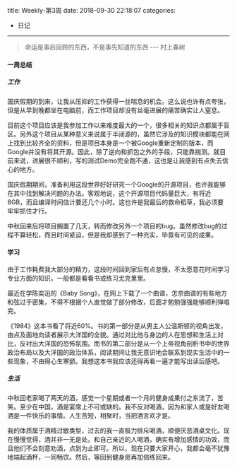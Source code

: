 title: Weekly-第3周
date: 2018-09-30 22:18:07
categories:
- 日记

---

> 命运是事后回顾的东西，不是事先知道的东西 --- 村上春树

#### 一周总结

##### 工作

国庆假期的到来，让我从压抑的工作获得一丝喘息的机会。这么说也许有点夸张，但是从早到晚都坐在电脑前，而工作项目却没有丝毫进展的痛苦确实让人窒息。

目前这个项目应该是我参加工作以来难度最大的一个，很多相关的知识点都属于盲区。另外这个项目从某种意义来说属于半闭源的，虽然它涉及的知识模块都能在网上找到比较齐全的资料，但是项目本身是一个被Google重新定制的版本，而Google并没有将其开源。因此，除了逆向和抓包之外的手段，只能靠揣测。就目前来说，进展很不顺利，写的测试Demo完全跑不通，这也是让我感到有点失去信心的地方。

国庆假期期间，准备利用这段世界好好研究一个Google的开源项目，也许我能够在其中找到解决问题的办法。客观地说，这个开源项目代码量巨大，有将近8GB，而且编译时间估计要还几个小时。这也许是我最后的救命稻草，我必须要牢牢抓住才行。

中秋回来后将项目搁置了几天，转而修改另外一个项目的bug。虽然修改bug的过程不算轻松，而且时间紧迫，但是我却感到了一种充实，毕竟有可见的成果。

#### 学习

由于工作耗费我大部分的精力，这段时间回到家后有点怠慢，不太愿意花时间学习专业方面的知识。一般都是看看书或练习尤克里里。

最近在学陈奕迅的《Baby Song》，在网上下载了一个曲谱，怎奈曲谱的有些地方和弦过于密集，不得不根据个人直觉做了部分修改，后面才勉勉强强能够顺利弹唱完。

《1984》这本书看了将近60%。书的第一部分是从男主人公温斯顿的视角出发，由点及面地向读者展示大洋国的全貌。通过对比他与身边的人在思想和生活上对比，反衬出大洋国的恐怖氛围。而书的第二部分是从一个上帝视角剖析书中的世界政治布局以及大洋国的政治体系，阅读期间让我无意识地会联系到现实生活中的一些现象，不由得心生寒颤。我想这本书我应该还得再看一遍才能写出读后感吧。

##### 生活

中秋回老家喝了两天的酒，感觉一个星期或者一个月的健身成果付之东流了，苦笑。至少在中国，酒是宴席上不可或缺的。我不反对喝酒，因为和家人或是好友喝酒是一件快乐的事情。人生苦短，相聚时，当把酒言欢才是。

我的体质属于酒精过敏类型，过去的我一直极力排斥喝酒，顺便厌恶酒桌文化。现在慢慢觉得，酒并非一无是处。和自己亲近的人喝酒，确实有增加感情的功效，而且他们不会刻意劝酒，点到为止即可。所以，现在只要大家开心，我都会毫不犹豫地端起酒杯，一同畅饮。然后，等回到健身房再加倍练回来。

